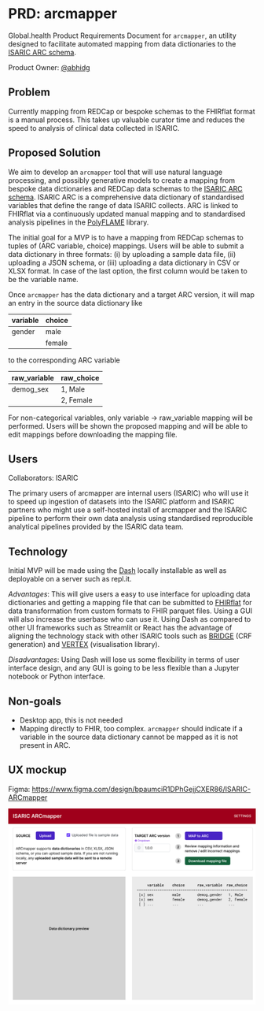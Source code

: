 # PRD: arcmapper

Global.health Product Requirements Document for `arcmapper`, an utility designed
to facilitate automated mapping from data dictionaries to the [ISARIC ARC
schema].

Product Owner: [@abhidg](https://github.com/abhidg)

## Problem

Currently mapping from REDCap or bespoke schemas to the FHIRflat format is a
manual process. This takes up valuable curator time and reduces the speed to
analysis of clinical data collected in ISARIC.

## Proposed Solution

We aim to develop an `arcmapper` tool that will use natural language processing,
and possibly generative models to create a mapping from bespoke data
dictionaries and REDCap data schemas to the [ISARIC ARC schema]. ISARIC ARC is a
comprehensive data dictionary of standardised variables that define the range of
data ISARIC collects. ARC is linked to FHIRflat via a continuously updated
manual mapping and to standardised analysis pipelines in the
[PolyFLAME](https://polyflame.readthedocs.io) library.

The initial goal for a MVP is to have a mapping from REDCap schemas to tuples of
(ARC variable, choice) mappings. Users will be able to submit a data dictionary
in three formats: (i) by uploading a sample data file, (ii) uploading a JSON
schema, or (iii) uploading a data dictionary in CSV or XLSX format. In case of
the last option, the first column would be taken to be the variable name.

Once `arcmapper` has the data dictionary and a target ARC version, it will map
an entry in the source data dictionary like

| variable | choice |
|----------|--------|
| gender   | male   |
|          | female |

to the corresponding ARC variable

| raw_variable | raw_choice |
|--------------|------------|
| demog_sex    | 1, Male    |
|              | 2, Female  |

For non-categorical variables, only variable -> raw_variable mapping will be
performed. Users will be shown the proposed mapping and will be able to edit
mappings before downloading the mapping file.

## Users

Collaborators: ISARIC

The primary users of arcmapper are internal users (ISARIC) who will use it to
speed up ingestion of datasets into the ISARIC platform and ISARIC partners who
might use a self-hosted install of arcmapper and the ISARIC pipeline to perform
their own data analysis using standardised reproducible analytical pipelines
provided by the ISARIC data team.

## Technology

Initial MVP will be made using the [Dash](https://dash.plotly.com) locally
installable as well as deployable on a server such as repl.it.

*Advantages*: This will give users a easy to use interface for uploading data
dictionaries and getting a mapping file that can be submitted to
[FHIRflat](https://fhirflat.readthedocs.io) for data transformation from custom
formats to FHIR parquet files. Using a GUI will also increase the userbase who
can use it. Using Dash as compared to other UI frameworks such as Streamlit or
React has the advantage of aligning the technology stack with other ISARIC tools
such as
[BRIDGE](https://github.com/ISARICResearch/DataPlatform/tree/main/BRIDGE) (CRF
generation) and [VERTEX](https://github.com/ISARICResearch/VERTEX/)
(visualisation library).

*Disadvantages*: Using Dash will lose us some flexibility in terms of user
interface design, and any GUI is going to be less flexible than a Jupyter
notebook or Python interface.

## Non-goals

- Desktop app, this is not needed
- Mapping directly to FHIR, too complex. `arcmapper` should indicate if a
  variable in the source data dictionary cannot be mapped as it is not present
  in ARC.

[ISARIC ARC schema]: https://github.com/ISARICResearch/DataPlatform/tree/main/ARCH

## UX mockup

Figma: https://www.figma.com/design/bpaumciR1DPhGejjCXER86/ISARIC-ARCmapper

![ARCmapper UX mockup](images/arcmapper-mockup.png)